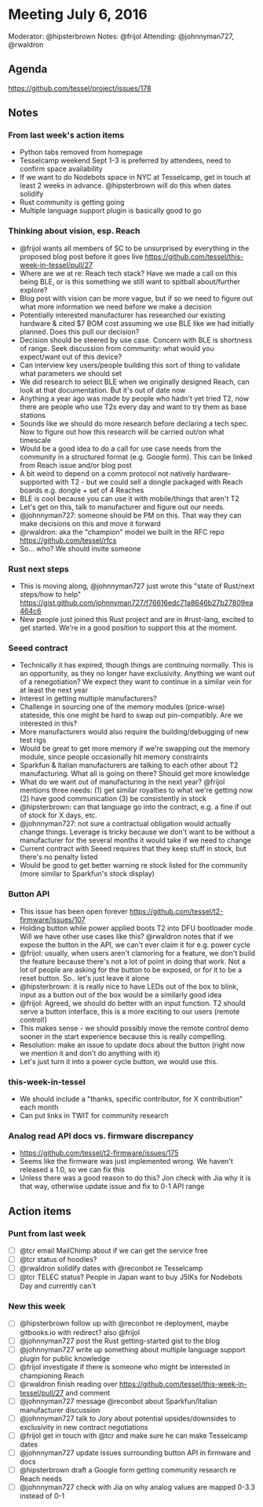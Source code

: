 # Meeting July 6, 2016
Moderator: @hipsterbrown
Notes: @frijol
Attending: @johnnyman727, @rwaldron

## Agenda
https://github.com/tessel/project/issues/178

## Notes
### From last week's action items
* Python tabs removed from homepage
* Tesselcamp weekend Sept 1-3 is preferred by attendees, need to confirm space availability
* If we want to do Nodebots space in NYC at Tesselcamp, get in touch at least 2 weeks in advance. @hipsterbrown will do this when dates solidify
* Rust community is getting going
* Multiple language support plugin is basically good to go

### Thinking about vision, esp. Reach
* @frijol wants all members of SC to be unsurprised by everything in the proposed blog post before it goes live https://github.com/tessel/this-week-in-tessel/pull/27
* Where are we at re: Reach tech stack? Have we made a call on this being BLE, or is this something we still want to spitball about/further explore?
* Blog post with vision can be more vague, but if so we need to figure out what more information we need before we make a decision
* Potentially interested manufacturer has researched our existing hardware & cited $7 BOM cost assuming we use BLE like we had initially planned. Does this pull our decision?
* Decision should be steered by use case. Concern with BLE is shortness of range. Seek discussion from community: what would you expect/want out of this device?
* Can interview key users/people building this sort of thing to validate what parameters we should set
* We did research to select BLE when we originally designed Reach, can look at that documentation. But it's out of date now
* Anything a year ago was made by people who hadn't yet tried T2, now there are people who use T2s every day and want to try them as base stations
* Sounds like we should do more research before declaring a tech spec. Now to figure out how this research will be carried out/on what timescale
* Would be a good idea to do a call for use case needs from the community in a structured format (e.g. Google form). This can be linked from Reach issue and/or blog post
* A bit weird to depend on a comm protocol not natively hardware-supported with T2 - but we could sell a dongle packaged with Reach boards e.g. dongle + set of 4 Reaches
* BLE is cool because you can use it with mobile/things that aren't T2
* Let's get on this, talk to manufacturer and figure out our needs.
* @johnnyman727: someone should be PM on this. That way they can make decisions on this and move it forward
* @rwaldron: aka the "champion" model we built in the RFC repo https://github.com/tessel/rfcs
* So... who? We should invite someone

### Rust next steps
* This is moving along, @johnnyman727 just wrote this "state of Rust/next steps/how to help" https://gist.github.com/johnnyman727/f76616edc71a8646b27b27809ea464c6
* New people just joined this Rust project and are in #rust-lang, excited to get started. We're in a good position to support this at the moment.

### Seeed contract
* Technically it has expired, though things are continuing normally. This is an opportunity, as they no longer have exclusivity. Anything we want out of a renegotiation? We expect they want to continue in a similar vein for at least the next year
* Interest in getting multiple manufacturers?
* Challenge in sourcing one of the memory modules (price-wise) stateside, this one might be hard to swap out pin-compatibly. Are we interested in this?
* More manufacturers would also require the building/debugging of new test rigs
* Would be great to get more memory if we're swapping out the memory module, since people occasionally hit memory constraints
* Sparkfun & Italian manufacturers are talking to each other about T2 manufacturing. What all is going on there? Should get more knowledge
* What do we want out of manufacturing in the next year? @frijol mentions three needs: (1) get similar royalties to what we're getting now
(2) have good communication (3) be consistently in stock
* @hipsterbrown: can that language go into the contract, e.g. a fine if out of stock for X days, etc.
* @johnnyman727: not sure a contractual obligation would actually change things. Leverage is tricky because we don't want to be without a manufacturer for the several months it would take if we need to change
* Current contract with Seeed requires that they keep stuff in stock, but there's no penalty listed
* Would be good to get better warning re stock listed for the community (more similar to Sparkfun's stock display)

### Button API
* This issue has been open forever https://github.com/tessel/t2-firmware/issues/107
* Holding button while power applied boots T2 into DFU bootloader mode. Will we have other use cases like this? @rwaldron notes that if we expose the button in the API, we can't ever claim it for e.g. power cycle
* @frijol: usually, when users aren't clamoring for a feature, we don't build the feature because there's not a lot of point in doing that work. Not a lot of people are asking for the button to be exposed, or for it to be a reset button. So.. let's just leave it alone
* @hipsterbrown: it is really nice to have LEDs out of the box to blink, input as a button out of the box would be a similarly good idea
* @frijol: Agreed, we should do better with an input function. T2 should serve a button interface, this is a more exciting to our users (remote control!)
* This makes sense - we should possibly move the remote control demo sooner in the start experience because this is really compelling.
* Resolution: make an issue to update docs about the button (right now we mention it and don't do anything with it)
* Let's just turn it into a power cycle button, we would use this.

### this-week-in-tessel
* We should include a "thanks, specific contributor, for X contribution" each month
* Can put links in TWIT for community research

### Analog read API docs vs. firmware discrepancy
* https://github.com/tessel/t2-firmware/issues/175
* Seems like the firmware was just implemented wrong. We haven't released a 1.0, so we can fix this
* Unless there was a good reason to do this? Jon check with Jia why it is that way, otherwise update issue and fix to 0-1 API range

## Action items
### Punt from last week
* [ ] @tcr email MailChimp about if we can get the service free
* [ ] @tcr status of hoodies?
* [ ] @rwaldron solidify dates with @reconbot re Tesselcamp
* [ ] @tcr TELEC status? People in Japan want to buy J5IKs for Nodebots Day and currently can't

### New this week
* [ ] @hipsterbrown follow up with @reconbot re deployment, maybe gitbooks.io with redirect? also @frijol
* [ ] @johnnyman727 post the Rust getting-started gist to the blog
* [ ] @johnnyman727 write up something about multiple language support plugin for public knowledge
* [ ] @frijol investigate if there is someone who might be interested in championing Reach
* [ ] @rwaldron finish reading over https://github.com/tessel/this-week-in-tessel/pull/27 and comment
* [ ] @johnnyman727 message @reconbot about Sparkfun/Italian manufacturer discussion
* [ ] @johnnyman727 talk to Jory about potential upsides/downsides to exclusivity in new contract negotiations
* [ ] @frijol get in touch with @tcr and make sure he can make Tesselcamp dates
* [ ] @johnnyman727 update issues surrounding button API in firmware and docs
* [ ] @hipsterbrown draft a Google form getting community research re Reach needs
* [ ] @johnnyman727 check with Jia on why analog values are mapped 0-3.3 instead of 0-1
